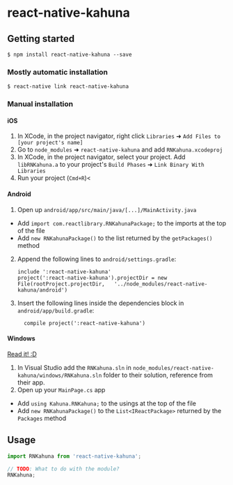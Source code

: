 
# react-native-kahuna

## Getting started

`$ npm install react-native-kahuna --save`

### Mostly automatic installation

`$ react-native link react-native-kahuna`

### Manual installation


#### iOS

1. In XCode, in the project navigator, right click `Libraries` ➜ `Add Files to [your project's name]`
2. Go to `node_modules` ➜ `react-native-kahuna` and add `RNKahuna.xcodeproj`
3. In XCode, in the project navigator, select your project. Add `libRNKahuna.a` to your project's `Build Phases` ➜ `Link Binary With Libraries`
4. Run your project (`Cmd+R`)<

#### Android

1. Open up `android/app/src/main/java/[...]/MainActivity.java`
  - Add `import com.reactlibrary.RNKahunaPackage;` to the imports at the top of the file
  - Add `new RNKahunaPackage()` to the list returned by the `getPackages()` method
2. Append the following lines to `android/settings.gradle`:
  	```
  	include ':react-native-kahuna'
  	project(':react-native-kahuna').projectDir = new File(rootProject.projectDir, 	'../node_modules/react-native-kahuna/android')
  	```
3. Insert the following lines inside the dependencies block in `android/app/build.gradle`:
  	```
      compile project(':react-native-kahuna')
  	```

#### Windows
[Read it! :D](https://github.com/ReactWindows/react-native)

1. In Visual Studio add the `RNKahuna.sln` in `node_modules/react-native-kahuna/windows/RNKahuna.sln` folder to their solution, reference from their app.
2. Open up your `MainPage.cs` app
  - Add `using Kahuna.RNKahuna;` to the usings at the top of the file
  - Add `new RNKahunaPackage()` to the `List<IReactPackage>` returned by the `Packages` method


## Usage
```javascript
import RNKahuna from 'react-native-kahuna';

// TODO: What to do with the module?
RNKahuna;
```
  